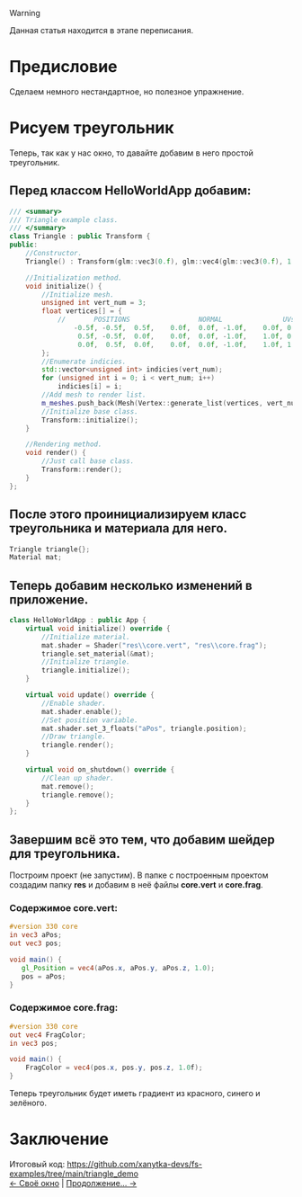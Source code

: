 > [!WARNING]
> Данная статья находится в этапе переписания.

# Предисловие
Сделаем немного нестандартное, но полезное упражнение.

# Рисуем треугольник
Теперь, так как у нас окно, то давайте добавим в него простой треугольник.
## Перед классом **HelloWorldApp** добавим:
``` cpp
/// <summary>
/// Triangle example class.
/// </summary>
class Triangle : public Transform {
public:
    //Constructor.
    Triangle() : Transform(glm::vec3(0.f), glm::vec4(glm::vec3(0.f), 1.f), glm::vec3(1.f)) {}

    //Initialization method.
    void initialize() {
        //Initialize mesh.
        unsigned int vert_num = 3;
        float vertices[] = {
            //       POSITIONS                 NORMAL               UVs
                -0.5f, -0.5f,  0.5f,    0.0f,  0.0f, -1.0f,    0.0f, 0.0f,
                 0.5f, -0.5f,  0.0f,    0.0f,  0.0f, -1.0f,    1.0f, 0.0f,
                 0.0f,  0.5f,  0.0f,    0.0f,  0.0f, -1.0f,    1.0f, 1.0f
        };
        //Enumerate indicies.
        std::vector<unsigned int> indicies(vert_num);
        for (unsigned int i = 0; i < vert_num; i++)
            indicies[i] = i;
        //Add mesh to render list.
        m_meshes.push_back(Mesh(Vertex::generate_list(vertices, vert_num), indicies));
        //Initialize base class.
        Transform::initialize();
    }

    //Rendering method.
    void render() {
        //Just call base class.
        Transform::render();
    }
};
```

## После этого проинициализируем класс треугольника и материала для него.
``` cpp
Triangle triangle{};
Material mat;
```

## Теперь добавим несколько изменений в приложение.
``` cpp
class HelloWorldApp : public App {
    virtual void initialize() override {
        //Initialize material.
        mat.shader = Shader("res\\core.vert", "res\\core.frag");
        triangle.set_material(&mat);
        //Initialize triangle.
        triangle.initialize();
    }

    virtual void update() override {
        //Enable shader.
        mat.shader.enable();
        //Set position variable.
        mat.shader.set_3_floats("aPos", triangle.position);
        //Draw triangle.
        triangle.render();
    }

    virtual void on_shutdown() override {
        //Clean up shader.
        mat.remove();
        triangle.remove();
    }
};
```

## Завершим всё это тем, что добавим шейдер для треугольника.
Построим проект (не запустим). В папке с построенным проектом создадим папку **res** и добавим в неё файлы **core.vert** и **core.frag**.
### Содержимое core.vert:
``` glsl
#version 330 core
in vec3 aPos;
out vec3 pos;

void main() {
   gl_Position = vec4(aPos.x, aPos.y, aPos.z, 1.0);
   pos = aPos;
}
```
### Содержимое core.frag:
``` glsl
#version 330 core
out vec4 FragColor;
in vec3 pos;

void main() {
    FragColor = vec4(pos.x, pos.y, pos.z, 1.0f);
}
```
Теперь треугольник будет иметь градиент из красного, синего и зелёного.

# Заключение
Итоговый код: https://github.com/xanytka-devs/fs-examples/tree/main/triangle_demo  
[<- Своё окно](https://firesteel.readthedocs.io/ru/latest/#tutorials/your-own-window/) | [Продолжение... ->](https://github.com/xanytka-devs/firesteel/wiki)